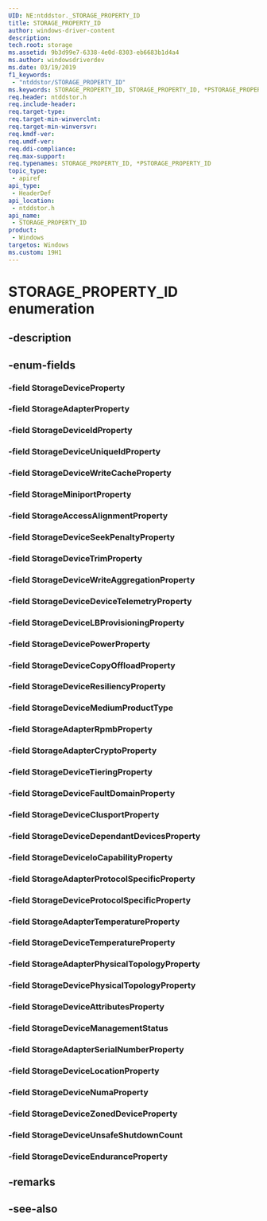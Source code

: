 ```yaml
---
UID: NE:ntddstor._STORAGE_PROPERTY_ID
title: STORAGE_PROPERTY_ID
author: windows-driver-content
description: 
tech.root: storage
ms.assetid: 9b3d99e7-6338-4e0d-8303-eb6683b1d4a4
ms.author: windowsdriverdev
ms.date: 03/19/2019
f1_keywords:
 - "ntddstor/STORAGE_PROPERTY_ID"
ms.keywords: STORAGE_PROPERTY_ID, STORAGE_PROPERTY_ID, *PSTORAGE_PROPERTY_ID, 
req.header: ntddstor.h
req.include-header:
req.target-type:
req.target-min-winverclnt:
req.target-min-winversvr:
req.kmdf-ver:
req.umdf-ver:
req.ddi-compliance:
req.max-support:
req.typenames: STORAGE_PROPERTY_ID, *PSTORAGE_PROPERTY_ID
topic_type: 
 - apiref
api_type: 
 - HeaderDef
api_location: 
 - ntddstor.h
api_name: 
 - STORAGE_PROPERTY_ID
product: 
 - Windows
targetos: Windows
ms.custom: 19H1
---
```


# STORAGE_PROPERTY_ID enumeration

## -description



## -enum-fields

### -field StorageDeviceProperty 
### -field StorageAdapterProperty 
### -field StorageDeviceIdProperty 
### -field StorageDeviceUniqueIdProperty 
### -field StorageDeviceWriteCacheProperty 
### -field StorageMiniportProperty 
### -field StorageAccessAlignmentProperty 
### -field StorageDeviceSeekPenaltyProperty 
### -field StorageDeviceTrimProperty 
### -field StorageDeviceWriteAggregationProperty 
### -field StorageDeviceDeviceTelemetryProperty 
### -field StorageDeviceLBProvisioningProperty 
### -field StorageDevicePowerProperty 
### -field StorageDeviceCopyOffloadProperty 
### -field StorageDeviceResiliencyProperty 
### -field StorageDeviceMediumProductType 
### -field StorageAdapterRpmbProperty 
### -field StorageAdapterCryptoProperty 
### -field StorageDeviceTieringProperty 
### -field StorageDeviceFaultDomainProperty 
### -field StorageDeviceClusportProperty 
### -field StorageDeviceDependantDevicesProperty 
### -field StorageDeviceIoCapabilityProperty 
### -field StorageAdapterProtocolSpecificProperty 
### -field StorageDeviceProtocolSpecificProperty 
### -field StorageAdapterTemperatureProperty 
### -field StorageDeviceTemperatureProperty 
### -field StorageAdapterPhysicalTopologyProperty 
### -field StorageDevicePhysicalTopologyProperty 
### -field StorageDeviceAttributesProperty 
### -field StorageDeviceManagementStatus 
### -field StorageAdapterSerialNumberProperty 
### -field StorageDeviceLocationProperty 
### -field StorageDeviceNumaProperty 
### -field StorageDeviceZonedDeviceProperty 
### -field StorageDeviceUnsafeShutdownCount 
### -field StorageDeviceEnduranceProperty 

## -remarks

## -see-also
